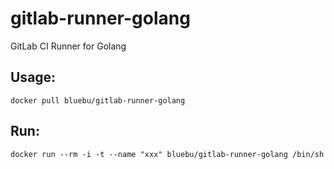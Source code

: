 # gitlab-runner-golang

GitLab CI Runner for Golang

## Usage:

~~~
docker pull bluebu/gitlab-runner-golang
~~~


## Run:

~~~
docker run --rm -i -t --name "xxx" bluebu/gitlab-runner-golang /bin/sh
~~~